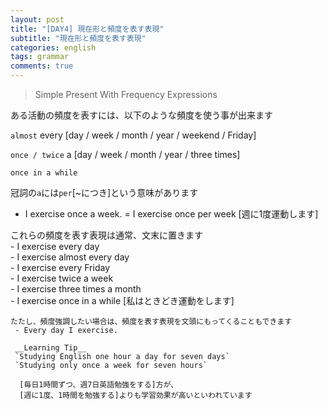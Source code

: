 ```yaml
---
layout: post
title: "[DAY4] 現在形と頻度を表す表現"
subtitle: "現在形と頻度を表す表現"
categories: english
tags: grammar
comments: true
---
```

> Simple Present With Frequency Expressions

ある活動の頻度を表すには、以下のような頻度を使う事が出来ます  
  
  `almost` every [day / week / month / year / weekend / Friday]  

  `once / twice` a [day / week / month / year / three times]  

  `once in a while`  
  

  冠詞の`a`には`per`[~につき]という意味があります  
   - I exercise once a week. = I exercise once per week [週に1度運動します]  

   これらの頻度を表す表現は通常、文末に置きます  
    - I exercise every day  
    - I exercise almost every day  
    - I exercise every Friday  
    - I exercise twice a week  
    - I exercise three times a month  
    - I exercise once in a while [私はときどき運動をします]  

    たたし、頻度強調したい場合は、頻度を表す表現を文頭にもってくることもできます  
     - Every day I exercise.  

     __Learning Tip__
     `Studying English one hour a day for seven days`  
     `Studying only once a week for seven hours`  

      [毎日1時間ずつ、週7日英語勉強をする]方が、  
      [週に1度、1時間を勉強する]よりも学習効果が高いといわれています  
      
